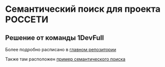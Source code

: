 
# Семантический поиск для проекта РОССЕТИ

## Решение от команды 1DevFull

Более подробно расписано в [главном репозитории](https://github.com/WerWebWer/db_1devfull_ROSSETI_back#%D1%81%D0%B5%D0%BC%D0%B0%D0%BD%D1%82%D0%B8%D1%87%D0%B5%D1%81%D0%BA%D0%B8%D0%B9-%D0%BF%D0%BE%D0%B8%D1%81%D0%BA)

Также там расположен [пример семантического поиска](https://github.com/WerWebWer/db_1devfull_ROSSETI_back#%D0%BF%D1%80%D0%B8%D0%BC%D0%B5%D1%80-%D1%81%D0%B5%D0%BC%D0%B0%D0%BD%D1%82%D0%B8%D1%87%D0%B5%D1%81%D0%BA%D0%BE%D0%B3%D0%BE-%D0%BF%D0%BE%D0%B8%D1%81%D0%BA%D0%B0)

